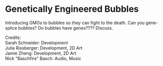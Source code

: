 # Genetically Engineered Bubbles

Introducing GMOs to bubbles so they can fight to the death. Can you gene-splice bubbles? Do bubbles have genes???? Discuss.

Credits: <br/>
Sarah Schneider: Development <br/>
Julia Rissberger: Development, 2D Art <br/>
Jamie Zheng: Development, 2D Art <br/>
Nick "Baschfire" Basch: Audio, Music
